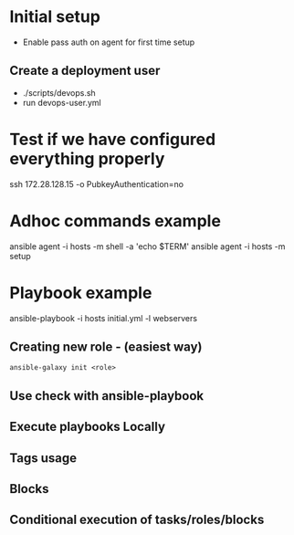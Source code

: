 # Initial setup
* Enable pass auth on agent for first time setup

## Create a deployment user
* ./scripts/devops.sh
* run devops-user.yml

# Test if we have configured everything properly
ssh 172.28.128.15 -o PubkeyAuthentication=no

# Adhoc commands example
ansible agent -i hosts -m shell -a 'echo $TERM'
ansible agent -i hosts -m setup

# Playbook example
ansible-playbook -i hosts initial.yml -l webservers

## Creating new role - (easiest way)
`ansible-galaxy init <role>`

## Use check with ansible-playbook

## Execute playbooks Locally

## Tags usage

## Blocks

## Conditional execution of tasks/roles/blocks


